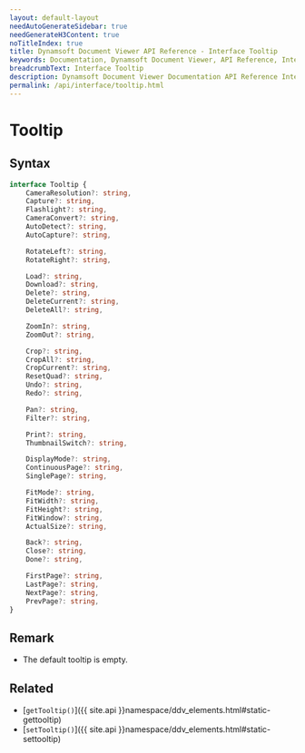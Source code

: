 ```yaml
---
layout: default-layout
needAutoGenerateSidebar: true
needGenerateH3Content: true
noTitleIndex: true
title: Dynamsoft Document Viewer API Reference - Interface Tooltip
keywords: Documentation, Dynamsoft Document Viewer, API Reference, Interface Tooltip
breadcrumbText: Interface Tooltip
description: Dynamsoft Document Viewer Documentation API Reference Interface Tooltip Page
permalink: /api/interface/tooltip.html
---
```


# Tooltip

## Syntax

```typescript
interface Tooltip {
    CameraResolution?: string,
    Capture?: string,
    Flashlight?: string,
    CameraConvert?: string,
    AutoDetect?: string,
    AutoCapture?: string,

    RotateLeft?: string,
    RotateRight?: string,

    Load?: string,
    Download?: string,
    Delete?: string,
    DeleteCurrent?: string,
    DeleteAll?: string,

    ZoomIn?: string,
    ZoomOut?: string,

    Crop?: string,
    CropAll?: string,
    CropCurrent?: string,
    ResetQuad?: string,
    Undo?: string,
    Redo?: string,

    Pan?: string,
    Filter?: string,

    Print?: string,
    ThumbnailSwitch?: string,

    DisplayMode?: string,
    ContinuousPage?: string,
    SinglePage?: string,

    FitMode?: string,
    FitWidth?: string,
    FitHeight?: string,
    FitWindow?: string,
    ActualSize?: string,

    Back?: string,
    Close?: string,
    Done?: string,

    FirstPage?: string,
    LastPage?: string,
    NextPage?: string,
    PrevPage?: string,
}
```

## Remark 

- The default tooltip is empty.

## Related

- [`getTooltip()`]({{ site.api }}namespace/ddv_elements.html#static-gettooltip)
- [`setTooltip()`]({{ site.api }}namespace/ddv_elements.html#static-settooltip)